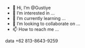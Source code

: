 - 👋 Hi, I’m @Gustiye
- 👀 I’m interested in ...
- 🌱 I’m currently learning ...
- 💞️ I’m looking to collaborate on ...
- 📫 How to reach me ...

<!---
Gustiye/Gustiye is a ✨ special ✨ repository because its `README.md` (this file) appears on your GitHub profile.
You can click the Preview link to take a look at your changes.
--->
data +62 813-8643-9259 
